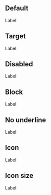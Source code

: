 ## Default

<scale-link href="http://example.com">
	Label
</scale-link>

## Target

<scale-link href="http://example.com" target="_blank">
	Label
</scale-link>

## Disabled

<scale-link href="http://example.com" disabled>
	Label
</scale-link>

## Block

<scale-link href="http://example.com" block="true">
	Label
</scale-link>

## No underline

<scale-link href="http://example.com" underline="false">
	Label
</scale-link>

## Icon

<scale-link href="http://example.com" icon="M23.55 9.4c-.25-.7-.85-1.2-1.6-1.25l-6-.45-2.25-5.55C13.4 1.45 12.75 1 12 1s-1.4.45-1.7 1.15L8 7.75 2 8.2c-.75.05-1.35.55-1.6 1.25s0 1.45.55 1.95l4.6 3.9-1.4 5.8c-.15.7.1 1.45.7 1.9.3.25.7.35 1.05.35.35 0 .65-.1.95-.25L12 19.9l5.1 3.2c.65.4 1.4.35 2-.05.6-.45.85-1.2.7-1.9l-1.45-5.85 4.6-3.9c.6-.55.85-1.3.6-2zm-1.5.8l-5.3 4.5 1.65 6.75c.05.2-.05.3-.1.35-.05.05-.2.1-.35 0L12 18.1l-5.9 3.65c-.15.1-.3.05-.35 0-.05-.05-.15-.15-.1-.35l1.65-6.75-5.3-4.5c-.15-.1-.1-.25-.1-.35 0-.05.1-.2.25-.2l6.95-.5 2.65-6.45c.05-.15.15-.15.25-.15s.2.05.3.2l2.65 6.45 6.95.5c.2 0 .25.15.25.2 0 .1 0 .25-.1.35z">
	Label
</scale-link>

## Icon size

<scale-link href="http://example.com" icon-size="16" icon="M23.55 9.4c-.25-.7-.85-1.2-1.6-1.25l-6-.45-2.25-5.55C13.4 1.45 12.75 1 12 1s-1.4.45-1.7 1.15L8 7.75 2 8.2c-.75.05-1.35.55-1.6 1.25s0 1.45.55 1.95l4.6 3.9-1.4 5.8c-.15.7.1 1.45.7 1.9.3.25.7.35 1.05.35.35 0 .65-.1.95-.25L12 19.9l5.1 3.2c.65.4 1.4.35 2-.05.6-.45.85-1.2.7-1.9l-1.45-5.85 4.6-3.9c.6-.55.85-1.3.6-2zm-1.5.8l-5.3 4.5 1.65 6.75c.05.2-.05.3-.1.35-.05.05-.2.1-.35 0L12 18.1l-5.9 3.65c-.15.1-.3.05-.35 0-.05-.05-.15-.15-.1-.35l1.65-6.75-5.3-4.5c-.15-.1-.1-.25-.1-.35 0-.05.1-.2.25-.2l6.95-.5 2.65-6.45c.05-.15.15-.15.25-.15s.2.05.3.2l2.65 6.45 6.95.5c.2 0 .25.15.25.2 0 .1 0 .25-.1.35z">
	Label
</scale-link>
